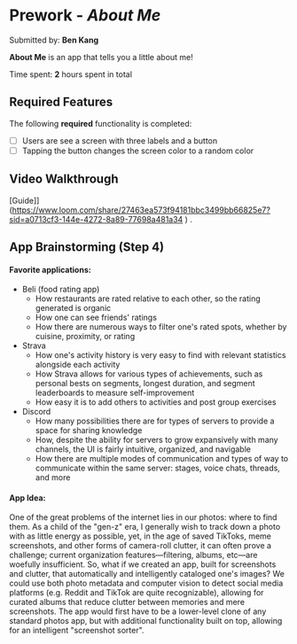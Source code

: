 # Prework - *About Me*

Submitted by: **Ben Kang**

**About Me** is an app that tells you a little about me!

Time spent: **2** hours spent in total

## Required Features

The following **required** functionality is completed:

- [ ] Users are see a screen with three labels and a button
- [ ] Tapping the button changes the screen color to a random color
 
## Video Walkthrough

[Guide]](https://www.loom.com/share/27463ea573f94181bbc3499bb66825e7?sid=a0713cf3-144e-4272-8a89-77698a481a34
) .

## App Brainstorming (Step 4)

#### Favorite applications: 
- Beli (food rating app)
    - How restaurants are rated relative to each other, so the rating generated is organic
    - How one can see friends' ratings
    - How there are numerous ways to filter one's rated spots, whether by cuisine, proximity, or rating
- Strava
    - How one's activity history is very easy to find with relevant statistics alongside each activity
    - How Strava allows for various types of achievements, such as personal bests on segments, longest duration, and segment leaderboards to measure self-improvement
    - How easy it is to add others to activities and post group exercises
- Discord
    - How many possibilities there are for types of servers to provide a space for sharing knowledge
    - How, despite the ability for servers to grow expansively with many channels, the UI is fairly intuitive, organized, and navigable
    - How there are multiple modes of communication and types of way to communicate within the same server: stages, voice chats, threads, and more
    
#### App Idea:

One of the great problems of the internet lies in our photos: where to find them. As a child of the "gen-z" era, I generally wish to track down a photo with as little energy as possible, yet, in the age of saved TikToks, meme screenshots, and other forms of camera-roll clutter, it can often prove a challenge; current organization features—filtering, albums, etc—are woefully insufficient. So, what if we created an app, built for screenshots and clutter, that automatically and intelligently cataloged one's images? We could use both photo metadata and computer vision to detect social media platforms (e.g. Reddit and TikTok are quite recognizable), allowing for curated albums that reduce clutter between memories and mere screenshots. The app would first have to be a lower-level clone of any standard photos app, but with additional functionality built on top, allowing for an intelligent "screenshot sorter".
